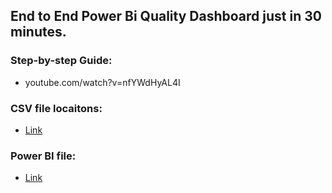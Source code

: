 ## End to End Power Bi Quality Dashboard just in 30 minutes.

### Step-by-step Guide:

- youtube.com/watch?v=nfYWdHyAL4I

### CSV file locaitons:

- [Link](/003/Sample_Data.xlsx)

### Power BI file:

- [Link](/003/003.pbix)

